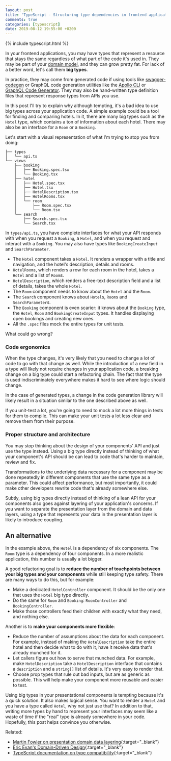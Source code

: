 ```yaml
---
layout: post
title: 'TypeScript - Structuring type dependencies in frontend applications'
comments: true
categories: [typescript]
date: 2019-08-12 19:55:00 +0200
---
```


{% include typescript.html %}

In your frontend applications, you may have types that represent a resource that stays the same regardless of what part of the code it's used in. They may be part of your [domain model](https://en.wikipedia.org/wiki/Domain_model), and they can grow pretty fat. For lack of a better word, let's call them **big types**.

In practice, they may come from generated code if using tools like [swagger-codegen](https://github.com/swagger-api/swagger-codegen) or GraphQL code generation utilities like the [Apollo CLI](https://github.com/apollographql/apollo-tooling#apollo-clientcodegen-output) or [GraphQL Code Generator](https://github.com/dotansimha/graphql-code-generator). They may also be hand-written type definition files that represent response types from APIs you use.

In this post I'll try to explain why although tempting, it's a bad idea to use big types across your application code. A simple example could be a tool for finding and comparing hotels. In it, there are many big types such as the `Hotel` type, which contains a ton of information about each hotel. There may also be an interface for a `Room` or a `Booking`.

Let's start with a visual representation of what I'm trying to stop you from doing:

```
├── types
│   └── api.ts
└── views
    ├── booking
    │   ├── Booking.spec.tsx
    │   └── Booking.tsx
    ├── hotel
    │   ├── Hotel.spec.tsx
    │   ├── Hotel.tsx
    │   ├── HotelDescription.tsx
    │   ├── HotelRooms.tsx
    │   └── room
    │       ├── Room.spec.tsx
    │       └── Room.tsx
    └── search
        ├── Search.spec.tsx
        └── Search.tsx
```

In `types/api.ts`, you have complete interfaces for what your API responds with when you request a `Booking`, a `Hotel`, and when you request and interact with a `Booking`. You may also have types like `BookingCreateInput` and `SearchParameter`.

- The `Hotel` component takes a `Hotel`. It renders a wrapper with a title and navigation, and the hotel's description, details and rooms.
- `HotelRooms`, which renders a row for each room in the hotel, takes a `Hotel` and a list of `Room`s.
- `HotelDescription`, which renders a free-text description field and a list of details, takes the whole `Hotel`.
- The `Room` component needs to know about the `Hotel` and the `Room`.
- The `Search` component knows about `Hotel`s, `Room`s and `SearchParameter`s.
- The `Booking` component is even scarier: it knows about the `Booking` type, the `Hotel`, `Room` and `BookingCreateInput` types. It handles displaying open bookings and creating new ones.
- All the `.spec` files mock the entire types for unit tests.

What could go wrong?

### Code ergonomics

When the type changes, it's very likely that you need to change a lot of code to go with that change as well. While the introduction of a new field in a type will likely not require changes in your application code, a breaking change on a big type could start a refactoring chain. The fact that the type is used indiscriminately everywhere makes it hard to see where logic should change.

In the case of generated types, a change in the code generation library will likely result in a situation similar to the one described above as well.

If you unit-test a lot, you're going to need to mock a lot more things in tests for them to compile. This can make your unit tests a lot less clear and remove them from their purpose.

### Proper structure and architecture

You may stop thinking about the design of your components' API and just use the type instead. Using a big type directly instead of thinking of what your component's API should be can lead to code that's harder to maintain, review and fix.

Transformations to the underlying data necessary for a component may be done repeatedly in different components that use the same type as a parameter. This could affect performance, but most importantly, it could make other developers rewrite code that's already somewhere else.

Subtly, using big types directly instead of thinking of a lean API for your components also goes against layering of your application's concerns. If you want to separate the presentation layer from the domain and data layers, using a type that represents your data in the presentation layer is likely to introduce coupling.

## An alternative

In the example above, the `Hotel` is a dependency of six components. The `Room` type is a dependency of four components. In a more realistic application, this number is usually a lot bigger.

A good refactoring goal is to **reduce the number of touchpoints between your big types and your components** while still keeping type safety. There are many ways to do this, but for example:

- Make a dedicated `HotelController` component. It should be the only one that uses the `Hotel` big type directly.
- Do the same for `Room` and `Booking`: `RoomController` and `BookingController`.
- Make those controllers feed their children with exactly what they need, and nothing else.

Another is to **make your components more flexible**:

- Reduce the number of assumptions about the data for each component. For example, instead of making the `HotelDescription` take the entire hotel and then decide what to do with it, have it receive data that's already munched for it.
- Let callers figure out how to serve that munched data. For example, make `HotelDescription` take a `HotelDescription` interface that contains a `description` and a `string[]` list of details. It's very easy to render that.
- Choose prop types that rule out bad inputs, but are as generic as possible. This will help make your component more reusable and easier to test.

Using big types in your presentational components is tempting because it's a quick solution. It also makes logical sense. You want to render a `Hotel` and you have a type called `Hotel`, why not just use that? In addition to that, writing more types by hand to represent your interfaces may seem like a waste of time if the "real" type is already somewhere in your code. Hopefully, this post helps convince you otherwise.

Related:

- [Martin Fowler on presentation domain data layering](https://martinfowler.com/bliki/PresentationDomainDataLayering.html){:target="\_blank"}
- [Eric Evan's Domain-Driven Design](https://www.amazon.com/Domain-Driven-Design-Tackling-Complexity-Software/dp/0321125215){:target="\_blank"}
- [TypeScript documentation on type compatibility](https://www.typescriptlang.org/docs/handbook/type-compatibility.html){:target="\_blank"}
